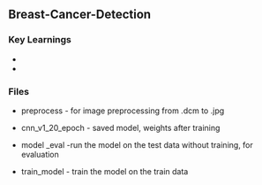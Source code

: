 ## Breast-Cancer-Detection


 
### Key Learnings

- 

- 


### Files


- preprocess - for image preprocessing from .dcm to .jpg

- cnn_v1_20_epoch - saved model, weights after training

- model _eval -run the model on the test data without training, for evaluation

- train_model - train the model on the train data
